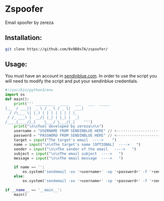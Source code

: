 # Zspoofer
Email spoofer by zereza

## Installation:
```bash
git clone https://github.com/0x9B0x7A/zspoofer/
```
## Usage:
You must have an account in [sendinblue.com](https://www.sendinblue.com).
In order to use the script you will need to modify the script and put your sendinblue credentials.
```python
#!/usr/bin/python3/env
import os
def main():
    print(''' _________  ____   ___   ___  _____ 
|__  / ___||  _ \ / _ \ / _ \|  ___|
  / /\___ \| |_) | | | | | | | |_   
 / /_ ___) |  __/| |_| | |_| |  _|  
/____|____/|_|    \___/ \___/|_|    ''')
    print("\n\nTool developed by zereza\n\n")
    username = "USERNAME FROM SENDINBLUE HERE" // <----------------------- HERE
    password = "PASSWORD FROM SENDINBLUE HERE" // <----------------------- AND HERE
    target = input("The target's email  ---->    ")
    name = input("\n\nThe target's name [OPTIONAL]  ---->   ")
    sender = input("\n\nThe sender of the email   ---->   ")
    subject = input("\n\nThe email subject  ---->   ")
    message = input("\n\nThe email message  ---->   ")
    
    if name == '':
        os.system('sendemail -xu '+username+' -xp '+password+' -f '+sender+' -t '+target+' -u '+subject+' -m '+message+' -s "smtp-relay.sendinblue.com:587"')
    else:
        os.system('sendemail -xu '+username+' -xp '+password+' -f '+sender+' -t '+target+' -u '+subject+' -m '+message+' -s "smtp-relay.sendinblue.com:587" -o message-header="From '+name+'<'+sender+'>"')
    
if __name__ == '__main__':
    main()
```

